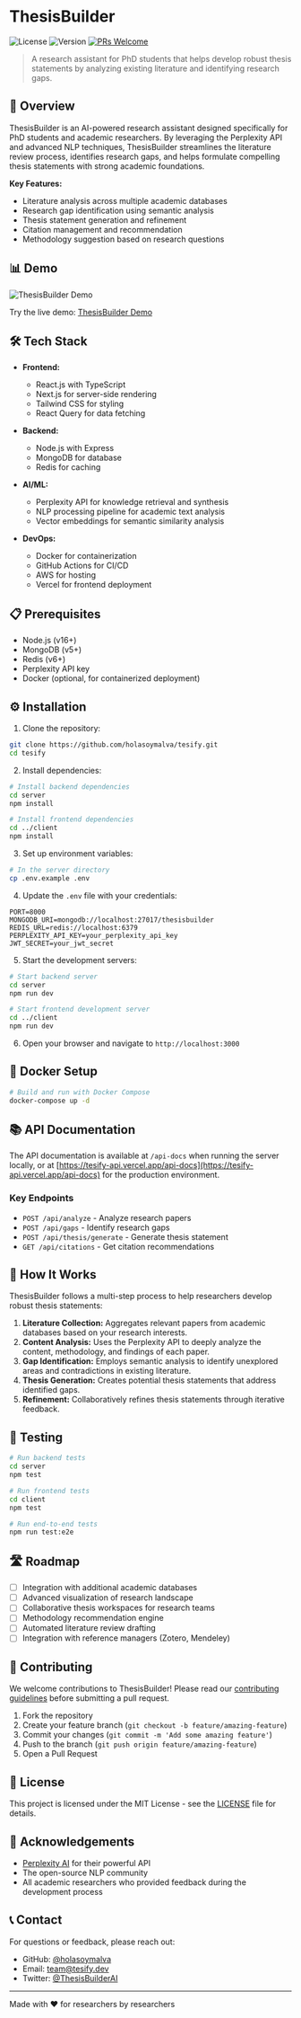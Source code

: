 # ThesisBuilder

![License](https://img.shields.io/badge/license-MIT-blue.svg)
![Version](https://img.shields.io/badge/version-1.0.0-green.svg)
[![PRs Welcome](https://img.shields.io/badge/PRs-welcome-brightgreen.svg)](http://makeapullrequest.com)

> A research assistant for PhD students that helps develop robust thesis statements by analyzing existing literature and identifying research gaps.

## 🚀 Overview

ThesisBuilder is an AI-powered research assistant designed specifically for PhD students and academic researchers. By leveraging the Perplexity API and advanced NLP techniques, ThesisBuilder streamlines the literature review process, identifies research gaps, and helps formulate compelling thesis statements with strong academic foundations.

**Key Features:**
- Literature analysis across multiple academic databases
- Research gap identification using semantic analysis
- Thesis statement generation and refinement
- Citation management and recommendation
- Methodology suggestion based on research questions

## 📊 Demo

![ThesisBuilder Demo](./assets/thesisbuilder-demo.gif)

Try the live demo: [ThesisBuilder Demo](https://tesify-demo.vercel.app)

## 🛠️ Tech Stack

- **Frontend:**
  - React.js with TypeScript
  - Next.js for server-side rendering
  - Tailwind CSS for styling
  - React Query for data fetching

- **Backend:**
  - Node.js with Express
  - MongoDB for database
  - Redis for caching

- **AI/ML:**
  - Perplexity API for knowledge retrieval and synthesis
  - NLP processing pipeline for academic text analysis
  - Vector embeddings for semantic similarity analysis

- **DevOps:**
  - Docker for containerization
  - GitHub Actions for CI/CD
  - AWS for hosting
  - Vercel for frontend deployment

## 📋 Prerequisites

- Node.js (v16+)
- MongoDB (v5+)
- Redis (v6+)
- Perplexity API key
- Docker (optional, for containerized deployment)

## ⚙️ Installation

1. Clone the repository:
```bash
git clone https://github.com/holasoymalva/tesify.git
cd tesify
```

2. Install dependencies:
```bash
# Install backend dependencies
cd server
npm install

# Install frontend dependencies
cd ../client
npm install
```

3. Set up environment variables:
```bash
# In the server directory
cp .env.example .env
```

4. Update the `.env` file with your credentials:
```
PORT=8000
MONGODB_URI=mongodb://localhost:27017/thesisbuilder
REDIS_URL=redis://localhost:6379
PERPLEXITY_API_KEY=your_perplexity_api_key
JWT_SECRET=your_jwt_secret
```

5. Start the development servers:
```bash
# Start backend server
cd server
npm run dev

# Start frontend development server
cd ../client
npm run dev
```

6. Open your browser and navigate to `http://localhost:3000`

## 🐳 Docker Setup

```bash
# Build and run with Docker Compose
docker-compose up -d
```

## 📚 API Documentation

The API documentation is available at `/api-docs` when running the server locally, or at [https://tesify-api.vercel.app/api-docs](https://tesify-api.vercel.app/api-docs) for the production environment.

### Key Endpoints

- `POST /api/analyze` - Analyze research papers
- `POST /api/gaps` - Identify research gaps
- `POST /api/thesis/generate` - Generate thesis statement
- `GET /api/citations` - Get citation recommendations

## 🔎 How It Works

ThesisBuilder follows a multi-step process to help researchers develop robust thesis statements:

1. **Literature Collection:** Aggregates relevant papers from academic databases based on your research interests.
2. **Content Analysis:** Uses the Perplexity API to deeply analyze the content, methodology, and findings of each paper.
3. **Gap Identification:** Employs semantic analysis to identify unexplored areas and contradictions in existing literature.
4. **Thesis Generation:** Creates potential thesis statements that address identified gaps.
5. **Refinement:** Collaboratively refines thesis statements through iterative feedback.

## 🧪 Testing

```bash
# Run backend tests
cd server
npm test

# Run frontend tests
cd client
npm test

# Run end-to-end tests
npm run test:e2e
```

## 🛣️ Roadmap

- [ ] Integration with additional academic databases
- [ ] Advanced visualization of research landscape
- [ ] Collaborative thesis workspaces for research teams
- [ ] Methodology recommendation engine
- [ ] Automated literature review drafting
- [ ] Integration with reference managers (Zotero, Mendeley)

## 👥 Contributing

We welcome contributions to ThesisBuilder! Please read our [contributing guidelines](CONTRIBUTING.md) before submitting a pull request.

1. Fork the repository
2. Create your feature branch (`git checkout -b feature/amazing-feature`)
3. Commit your changes (`git commit -m 'Add some amazing feature'`)
4. Push to the branch (`git push origin feature/amazing-feature`)
5. Open a Pull Request

## 📄 License

This project is licensed under the MIT License - see the [LICENSE](LICENSE) file for details.

## 🙏 Acknowledgements

- [Perplexity AI](https://www.perplexity.ai) for their powerful API
- The open-source NLP community
- All academic researchers who provided feedback during the development process

## 📞 Contact

For questions or feedback, please reach out:

- GitHub: [@holasoymalva](https://github.com/holasoymalva)
- Email: team@tesify.dev
- Twitter: [@ThesisBuilderAI](https://twitter.com/ThesisBuilderAI)

---

Made with ❤️ for researchers by researchers
